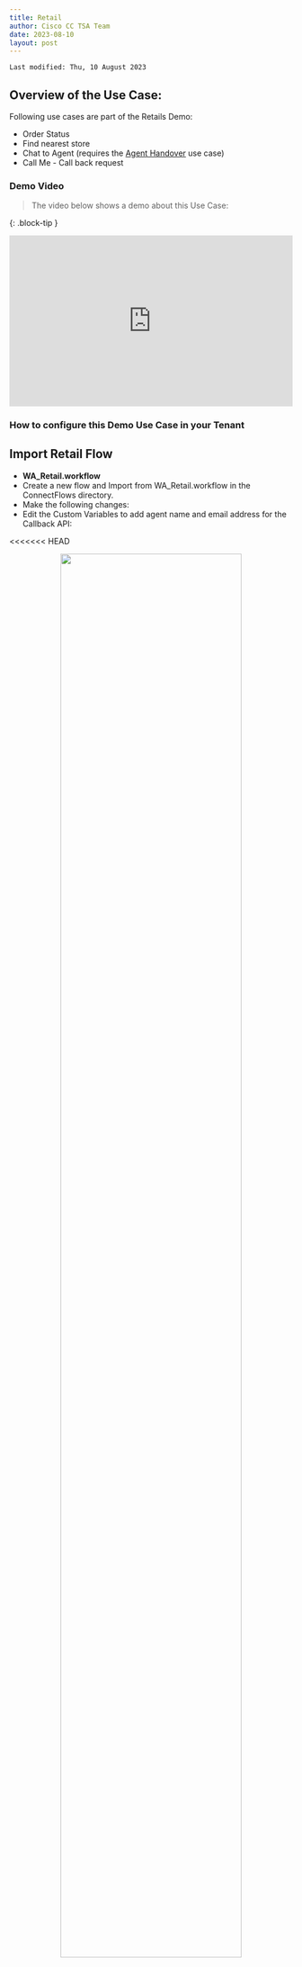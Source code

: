 ```yaml
---
title: Retail
author: Cisco CC TSA Team
date: 2023-08-10
layout: post
---
```


```
Last modified: Thu, 10 August 2023
```

## Overview of the Use Case:

Following use cases are part of the Retails Demo:
- Order Status 
- Find nearest store
- Chat to Agent (requires the [Agent Handover](/pages/AgentHandover.md/) use case)
- Call Me - Call back request




### Demo Video

> The video below shows a demo about this Use Case:

{: .block-tip }
<div style="padding-bottom:60.25%; position:relative; display:block; width: 100%">
	<iframe src="https://app.vidcast.io/share/ad512769-3b5e-48e6-910f-57e5247aeae3" width="100%" height="100%" title="Station Login" frameborder="0" loading="lazy" allowfullscreen style="position:absolute; top:0; left: 0"></iframe>
</div>

### How to configure this Demo Use Case in your Tenant



## Import Retail Flow

- **WA_Retail.workflow**
- Create a new flow and Import from WA_Retail.workflow in the ConnectFlows directory.
- Make the following changes:
- Edit the Custom Variables to add agent name and email address for the Callback API:

<<<<<<< HEAD


<center><img src="https://webexcctsa.github.io/wxcc-usecases/assets/gitbook/images/Retail/triggerword.png" width="80%"></center>




-	Edit the Trigger Node to add AbdulDemoRetail (or whatever unique trigger you want to use)


<center><img src="https://webexcctsa.github.io/wxcc-usecases/assets/gitbook/images/Retail/customvar.png" width="80%"></center>


-	In the Agent Handover path edit the Queue Task to add your own queue
-	Open and save All Receive nodes 
-	Open the QnABot node and select the QA BOT created above [QA BOT Name]
-	Save and Make Live – select the appropriate WhatsApp App.


## Files
WA_Retail.workflow

<br>
<br>
---

  <script>
    document.addEventListener('DOMContentLoaded', () => {
      console.log('DOMContentLoaded OKOK')
    })

    window.addEventListener('load', () => {
      console.log('window load OK')
    })
  </script>

<p style="text-align:center"><strong>Congratulations, you have completed this lab! You can continue with the next one.</strong></p>
		
<center><img src="https://webexcctsa.github.io/wxcc-usecases/assets/gitbook/images/webex-small.png" width="100"></center>
